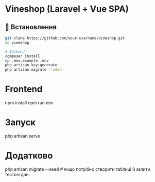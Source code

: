 # Vineshop (Laravel + Vue SPA)

## 🚀 Встановлення

```bash
git clone https://github.com/your-username/vineshop.git
cd vineshop

# Backend
composer install
cp .env.example .env
php artisan key:generate
php artisan migrate --seed
```
# Frontend
npm install
npm run dev

# Запуск
php artisan serve

# Додатково
php artisan migrate --seed   # якщо потрібно створити таблиці й залити тестові дані
